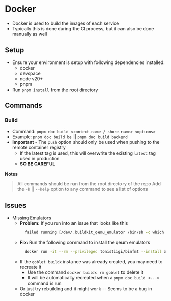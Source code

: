 # Docker

* Docker is used to build the images of each service
* Typically this is done during the CI process, but it can also be done manually as well


## Setup

* Ensure your environment is setup with following dependencies installed:
  * docker
  * devspace
  * node v20+
  * pnpm
* Run `pnpm install` from the root directory


## Commands

### Build

* Command: `pnpm doc build <context-name / shore-name> <options>`
* Example: `pnpm doc build be` || `pnpm doc build backend`
* **Important** - The `push` option should only be used when pushing to the remote container registry
  * If the latest tag is used, this will overwrite the existing `latest` tag used in production
  * **SO BE CAREFUL**

**Notes**
> All commands should be run from the root directory of the repo
> Add the `-h` || `--help` option to any command to see a list of options


## Issues

* Missing Emulators
  * **Problem:** If you run into an issue that looks like this
    ```sh
      failed running [/dev/.buildkit_qemu_emulator /bin/sh -c which ls]: exit code: 127
    ```
  * **Fix:** Run the following command to install the qeum emulators
    ```sh
      docker run -it --rm --privileged tonistiigi/binfmt --install all 
    ```
  * If the `goblet buildx` instance was already created, you may need to recreate it
    * Use the command `docker buildx rm goblet` to delete it
    * It will be automatically recreated when a `pnpm doc build <...>` command is run
  * Or just try rebuilding and it might work -- Seems to be a bug in docker

